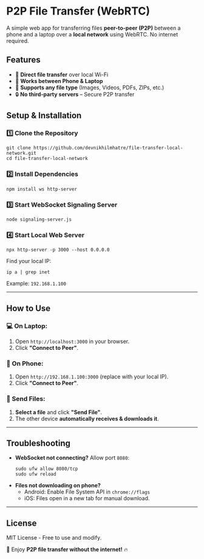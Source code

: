# P2P File Transfer (WebRTC)

A simple web app for transferring files **peer-to-peer (P2P)** between a phone and a laptop over a **local network** using WebRTC. No internet required.

## Features
- 📂 **Direct file transfer** over local Wi-Fi
- 🔄 **Works between Phone & Laptop**
- 🚀 **Supports any file type** (Images, Videos, PDFs, ZIPs, etc.)
- 🔒 **No third-party servers** – Secure P2P transfer

## Setup & Installation

### 1️⃣ Clone the Repository
```
git clone https://github.com/devnikhilmhatre/file-transfer-local-network.git
cd file-transfer-local-network
```

### 2️⃣ Install Dependencies
```
npm install ws http-server
```

### 3️⃣ Start WebSocket Signaling Server
```
node signaling-server.js
```

### 4️⃣ Start Local Web Server
```
npx http-server -p 3000 --host 0.0.0.0
```
Find your local IP:
```
ip a | grep inet
```
Example: `192.168.1.100`

---

## How to Use

### 💻 On Laptop:
1. Open `http://localhost:3000` in your browser.
2. Click **"Connect to Peer"**.

### 📱 On Phone:
1. Open `http://192.168.1.100:3000` (replace with your local IP).
2. Click **"Connect to Peer"**.

### 🔄 Send Files:
1. **Select a file** and click **"Send File"**.
2. The other device **automatically receives & downloads it**.

---

## Troubleshooting
- **WebSocket not connecting?** Allow port `8080`:
  ```
  sudo ufw allow 8080/tcp
  sudo ufw reload
  ```
- **Files not downloading on phone?**  
  - Android: Enable File System API in `chrome://flags`
  - iOS: Files open in a new tab for manual download.

---

## License
MIT License - Free to use and modify.

🚀 Enjoy **P2P file transfer without the internet!** 🔥
